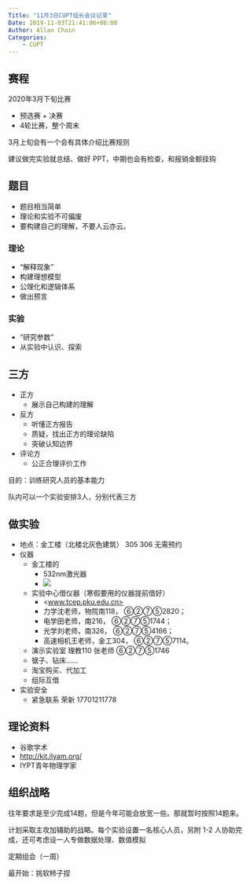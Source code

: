 ```yaml
---
Title: "11月3日CUPT组长会议记录"
Date: 2019-11-03T21:41:06+08:00
Author: Allan Chain
Categories:
    - CUPT
---
```


## 赛程

2020年3月下旬比赛

- 预选赛 + 决赛
- 4轮比赛，整个周末

3月上旬会有一个会有具体介绍比赛规则

建议做完实验就总结、做好 PPT，中期也会有检查，和报销金额挂钩

## 题目

- 题目相当简单
- 理论和实验不可偏废
- 要构建自己的理解，不要人云亦云。

### 理论

- “解释现象”
- 构建理想模型
- 公理化和逻辑体系
- 做出预言

### 实验

- “研究参数”
- 从实验中认识、探索

## 三方

- 正方
    - 展示自己构建的理解
- 反方
    - 听懂正方报告
    - 质疑，找出正方的理论缺陷
    - 突破认知边界
- 评论方
    - 公正合理评价工作

目的：训练研究人员的基本能力

队内可以一个实验安排3人，分别代表三方

## 做实验

- 地点：金工楼（北楼北灰色建筑） 305 306 无需预约
- 仪器
    - 金工楼的
      - 532nm激光器
      - ![](/金工楼.png)
    - 实验中心借仪器（寒假要用的仪器提前借好）
      - <www.tcep.pku.edu.cn>
      - 力学沈老师，物院南118， ⑥②⑦⑤2820；
      - 电学田老师，南216， ⑥②⑦⑤1744；
      - 光学刘老师，南326， ⑥②⑦⑤4166；
      - 高速相机王老师，金工304， ⑥②⑦⑤7114。
    - 演示实验室 理教110 张老师 ⑥②⑦⑤1746
    - 锯子、钻床……
    - 淘宝购买、代加工
    - 组际互借
- 实验安全
    - 紧急联系 荣新 17701211778

## 理论资料

- 谷歌学术
- <http://kit.ilyam.org/>
- IYPT青年物理学家

## 组织战略

往年要求是至少完成14题，但是今年可能会放宽一些。那就暂时按照14题来。

计划采取主攻加辅助的战略。每个实验设置一名核心人员，另附 1-2 人协助完成，还可考虑设一人专做数据处理、数值模拟

定期组会（一周）

最开始：挑软柿子捏
